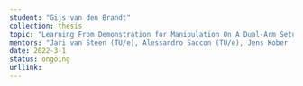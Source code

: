 ```yaml
---
student: "Gijs van den Brandt"
collection: thesis
topic: "Learning From Demonstration for Manipulation On A Dual-Arm Setup"
mentors: "Jari van Steen (TU/e), Alessandro Saccon (TU/e), Jens Kober (TU Delft)"
date: 2022-3-1
status: ongoing
urllink:
---
```



